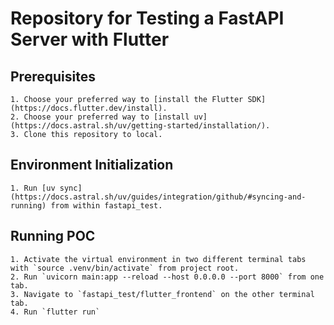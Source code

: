 # Repository for Testing a FastAPI Server with Flutter
## Prerequisites

    1. Choose your preferred way to [install the Flutter SDK](https://docs.flutter.dev/install).
    2. Choose your preferred way to [install uv](https://docs.astral.sh/uv/getting-started/installation/).
    3. Clone this repository to local.

## Environment Initialization
    1. Run [uv sync](https://docs.astral.sh/uv/guides/integration/github/#syncing-and-running) from within fastapi_test.

## Running POC
    1. Activate the virtual environment in two different terminal tabs with `source .venv/bin/activate` from project root.
    2. Run `uvicorn main:app --reload --host 0.0.0.0 --port 8000` from one tab.
    3. Navigate to `fastapi_test/flutter_frontend` on the other terminal tab.
    4. Run `flutter run`
